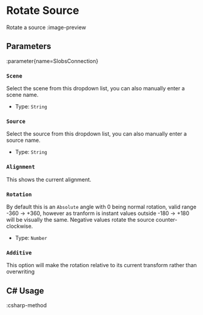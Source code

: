 # Rotate Source
Rotate a source
:image-preview

## Parameters
:parameter{name=SlobsConnection}

### `Scene`
Select the scene from this dropdown list, you can also manually enter a scene name.

- Type: `String`

### `Source`
Select the source from this dropdown list, you can also manually enter a source name.

- Type: `String`

### `Alignment`
This shows the current alignment.

### `Rotation`
By default this is an `Absolute` angle with 0 being normal rotation, valid range -360 -> +360, however as tranform is instant values outside -180 -> +180 will be visually the same. Negative values rotate the source counter-clockwise.

- Type: `Number`

### `Additive`
This option will make the rotation relative to its current transform rather than overwriting

## C# Usage
:csharp-method